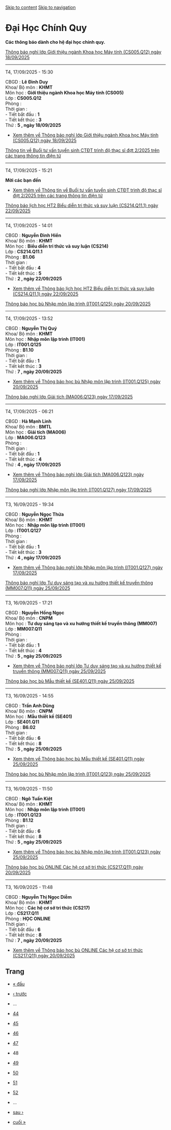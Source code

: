 [Skip to content](https://daa.uit.edu.vn/thongbaochinhquy?page=47#main)
 [Skip to navigation](https://daa.uit.edu.vn/thongbaochinhquy?page=47#main-nav)

Đại Học Chính Quy
=================

**Các thông báo dành cho hệ đại học chính quy.**

[Thông báo nghỉ lớp Giới thiệu ngành Khoa học Máy tính (CS005.Q12) ngày 18/09/2025](https://daa.uit.edu.vn/node/36440)

-----------------------------------------------------------------------------------------------------------------------

T4, 17/09/2025 - 15:30

CBGD : **Lê Đình Duy**  
Khoa/ Bộ môn : **KHMT**  
Môn học : **Giới thiệu ngành Khoa học Máy tính (CS005)**  
Lớp : **CS005.Q12**  
Phòng :  
Thời gian :  
\- Tiết bắt đầu : **1**  
\- Tiết kết thúc : **3**  
Thứ : **5 , ngày 18/09/2025**

*   [Xem thêm về Thông báo nghỉ lớp Giới thiệu ngành Khoa học Máy tính (CS005.Q12) ngày 18/09/2025](https://daa.uit.edu.vn/node/36440 "Thông báo nghỉ lớp Giới thiệu ngành Khoa học Máy tính (CS005.Q12) ngày 18/09/2025")
    

[Thông tin về Buổi tư vấn tuyển sinh CTĐT trình độ thạc sĩ đợt 2/2025 trên các trang thông tin điện tử](https://daa.uit.edu.vn/thong-tin-ve-buoi-tu-van-tuyen-sinh-ctdt-trinh-do-thac-si-dot-22025-tren-cac-trang-thong-tin-dien-tu)

-------------------------------------------------------------------------------------------------------------------------------------------------------------------------------------------------------------------------------------

T4, 17/09/2025 - 15:21

**Mời các bạn đến**

*   [Xem thêm về Thông tin về Buổi tư vấn tuyển sinh CTĐT trình độ thạc sĩ đợt 2/2025 trên các trang thông tin điện tử](https://daa.uit.edu.vn/thong-tin-ve-buoi-tu-van-tuyen-sinh-ctdt-trinh-do-thac-si-dot-22025-tren-cac-trang-thong-tin-dien-tu "Thông tin về Buổi tư vấn tuyển sinh CTĐT trình độ thạc sĩ đợt 2/2025 trên các trang thông tin điện tử")
    

[Thông báo lịch học HT2 Biểu diễn tri thức và suy luận (CS214.Q11.1) ngày 22/09/2025](https://daa.uit.edu.vn/node/36438)

-------------------------------------------------------------------------------------------------------------------------

T4, 17/09/2025 - 14:01

CBGD : **Nguyễn Đình Hiển**  
Khoa/ Bộ môn : **KHMT**  
Môn học : **Biểu diễn tri thức và suy luận (CS214)**  
Lớp : **CS214.Q11.1**  
Phòng : **B1.06**  
Thời gian :  
\- Tiết bắt đầu : **4**  
\- Tiết kết thúc : **5**  
Thứ : **2 , ngày 22/09/2025**

*   [Xem thêm về Thông báo lịch học HT2 Biểu diễn tri thức và suy luận (CS214.Q11.1) ngày 22/09/2025](https://daa.uit.edu.vn/node/36438 "Thông báo lịch học HT2 Biểu diễn tri thức và suy luận (CS214.Q11.1) ngày 22/09/2025")
    

[Thông báo học bù Nhập môn lập trình (IT001.Q125) ngày 20/09/2025](https://daa.uit.edu.vn/node/36437)

------------------------------------------------------------------------------------------------------

T4, 17/09/2025 - 13:52

CBGD : **Nguyễn Thị Quý**  
Khoa/ Bộ môn : **KHMT**  
Môn học : **Nhập môn lập trình (IT001)**  
Lớp : **IT001.Q125**  
Phòng : **B1.10**  
Thời gian :  
\- Tiết bắt đầu : **1**  
\- Tiết kết thúc : **3**  
Thứ : **7 , ngày 20/09/2025**

*   [Xem thêm về Thông báo học bù Nhập môn lập trình (IT001.Q125) ngày 20/09/2025](https://daa.uit.edu.vn/node/36437 "Thông báo học bù Nhập môn lập trình (IT001.Q125) ngày 20/09/2025")
    

[Thông báo nghỉ lớp Giải tích (MA006.Q123) ngày 17/09/2025](https://daa.uit.edu.vn/node/36436)

-----------------------------------------------------------------------------------------------

T4, 17/09/2025 - 06:21

CBGD : **Hà Mạnh Linh**  
Khoa/ Bộ môn : **BMTL**  
Môn học : **Giải tích (MA006)**  
Lớp : **MA006.Q123**  
Phòng :  
Thời gian :  
\- Tiết bắt đầu : **1**  
\- Tiết kết thúc : **4**  
Thứ : **4 , ngày 17/09/2025**

*   [Xem thêm về Thông báo nghỉ lớp Giải tích (MA006.Q123) ngày 17/09/2025](https://daa.uit.edu.vn/node/36436 "Thông báo nghỉ lớp Giải tích (MA006.Q123) ngày 17/09/2025")
    

[Thông báo nghỉ lớp Nhập môn lập trình (IT001.Q127) ngày 17/09/2025](https://daa.uit.edu.vn/node/36435)

--------------------------------------------------------------------------------------------------------

T3, 16/09/2025 - 19:34

CBGD : **Nguyễn Ngọc Thừa**  
Khoa/ Bộ môn : **KHMT**  
Môn học : **Nhập môn lập trình (IT001)**  
Lớp : **IT001.Q127**  
Phòng :  
Thời gian :  
\- Tiết bắt đầu : **1**  
\- Tiết kết thúc : **3**  
Thứ : **4 , ngày 17/09/2025**

*   [Xem thêm về Thông báo nghỉ lớp Nhập môn lập trình (IT001.Q127) ngày 17/09/2025](https://daa.uit.edu.vn/node/36435 "Thông báo nghỉ lớp Nhập môn lập trình (IT001.Q127) ngày 17/09/2025")
    

[Thông báo nghỉ lớp Tư duy sáng tạo và xu hướng thiết kế truyền thông (MM007.Q11) ngày 25/09/2025](https://daa.uit.edu.vn/node/36434)

--------------------------------------------------------------------------------------------------------------------------------------

T3, 16/09/2025 - 17:21

CBGD : **Nguyễn Hồng Ngọc**  
Khoa/ Bộ môn : **CNPM**  
Môn học : **Tư duy sáng tạo và xu hướng thiết kế truyền thông (MM007)**  
Lớp : **MM007.Q11**  
Phòng :  
Thời gian :  
\- Tiết bắt đầu : **1**  
\- Tiết kết thúc : **4**  
Thứ : **5 , ngày 25/09/2025**

*   [Xem thêm về Thông báo nghỉ lớp Tư duy sáng tạo và xu hướng thiết kế truyền thông (MM007.Q11) ngày 25/09/2025](https://daa.uit.edu.vn/node/36434 "Thông báo nghỉ lớp Tư duy sáng tạo và xu hướng thiết kế truyền thông (MM007.Q11) ngày 25/09/2025")
    

[Thông báo học bù Mẫu thiết kế (SE401.Q11) ngày 25/09/2025](https://daa.uit.edu.vn/node/36433)

-----------------------------------------------------------------------------------------------

T3, 16/09/2025 - 14:55

CBGD : **Trần Anh Dũng**  
Khoa/ Bộ môn : **CNPM**  
Môn học : **Mẫu thiết kế (SE401)**  
Lớp : **SE401.Q11**  
Phòng : **B6.02**  
Thời gian :  
\- Tiết bắt đầu : **6**  
\- Tiết kết thúc : **8**  
Thứ : **5 , ngày 25/09/2025**

*   [Xem thêm về Thông báo học bù Mẫu thiết kế (SE401.Q11) ngày 25/09/2025](https://daa.uit.edu.vn/node/36433 "Thông báo học bù Mẫu thiết kế (SE401.Q11) ngày 25/09/2025")
    

[Thông báo học bù Nhập môn lập trình (IT001.Q123) ngày 25/09/2025](https://daa.uit.edu.vn/node/36432)

------------------------------------------------------------------------------------------------------

T3, 16/09/2025 - 11:50

CBGD : **Ngô Tuấn Kiệt**  
Khoa/ Bộ môn : **KHMT**  
Môn học : **Nhập môn lập trình (IT001)**  
Lớp : **IT001.Q123**  
Phòng : **B1.12**  
Thời gian :  
\- Tiết bắt đầu : **6**  
\- Tiết kết thúc : **8**  
Thứ : **5 , ngày 25/09/2025**

*   [Xem thêm về Thông báo học bù Nhập môn lập trình (IT001.Q123) ngày 25/09/2025](https://daa.uit.edu.vn/node/36432 "Thông báo học bù Nhập môn lập trình (IT001.Q123) ngày 25/09/2025")
    

[Thông báo học bù ONLINE Các hệ cơ sở tri thức (CS217.Q11) ngày 20/09/2025](https://daa.uit.edu.vn/node/36431)

---------------------------------------------------------------------------------------------------------------

T3, 16/09/2025 - 11:48

CBGD : **Nguyễn Thị Ngọc Diễm**  
Khoa/ Bộ môn : **KHMT**  
Môn học : **Các hệ cơ sở tri thức (CS217)**  
Lớp : **CS217.Q11**  
Phòng : **HỌC ONLINE**  
Thời gian :  
\- Tiết bắt đầu : **6**  
\- Tiết kết thúc : **8**  
Thứ : **7 , ngày 20/09/2025**

*   [Xem thêm về Thông báo học bù ONLINE Các hệ cơ sở tri thức (CS217.Q11) ngày 20/09/2025](https://daa.uit.edu.vn/node/36431 "Thông báo học bù ONLINE Các hệ cơ sở tri thức (CS217.Q11) ngày 20/09/2025")
    

Trang
-----

*   [« đầu](https://daa.uit.edu.vn/thongbaochinhquy "Đến trang đầu tiên")
    
*   [‹ trước](https://daa.uit.edu.vn/thongbaochinhquy?page=46 "Đến trang kế trước")
    
*   …
*   [44](https://daa.uit.edu.vn/thongbaochinhquy?page=43 "Đến trang 44")
    
*   [45](https://daa.uit.edu.vn/thongbaochinhquy?page=44 "Đến trang 45")
    
*   [46](https://daa.uit.edu.vn/thongbaochinhquy?page=45 "Đến trang 46")
    
*   [47](https://daa.uit.edu.vn/thongbaochinhquy?page=46 "Đến trang 47")
    
*   48
*   [49](https://daa.uit.edu.vn/thongbaochinhquy?page=48 "Đến trang 49")
    
*   [50](https://daa.uit.edu.vn/thongbaochinhquy?page=49 "Đến trang 50")
    
*   [51](https://daa.uit.edu.vn/thongbaochinhquy?page=50 "Đến trang 51")
    
*   [52](https://daa.uit.edu.vn/thongbaochinhquy?page=51 "Đến trang 52")
    
*   …
*   [sau ›](https://daa.uit.edu.vn/thongbaochinhquy?page=48 "Đến trang kế sau")
    
*   [cuối »](https://daa.uit.edu.vn/thongbaochinhquy?page=1923 "Đến trang cuối cùng")